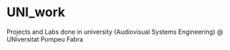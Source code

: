 # UNI_work
Projects and Labs done in university (Audiovisual Systems Engineering) @ UNiversitat Pompeu Fabra

